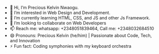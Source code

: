 - 👋 Hi, I’m Precious Kelvin Nwaogu.
- 👀 I’m interested in Web Design and Development.
- 🌱 I’m currently learning HTML, CSS, and JS and other Js Framework.
- 💞️ I’m looking to collaborate on Web Developers
- 📫 Reach me: whatsapp: +2348051839464, Call me: +2348032684510
- 😄 Pronouns: Precious Kelvin (he/him) | Passionate about Code, Tech, and Innovation
- ⚡ Fun fact:  Coding symphonies with my keyboard orchestra

<!---
KelvinCode1234/KelvinCode1234 is a ✨ special ✨ repository because its `README.md` (this file) appears on your GitHub profile.
You can click the Preview link to take a look at your changes.
--->
